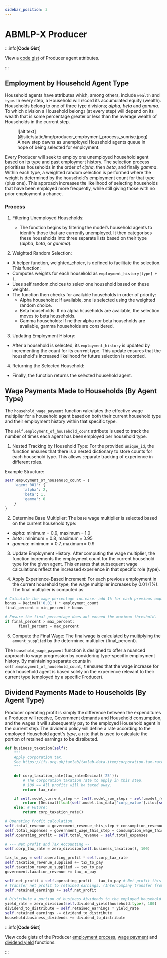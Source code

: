```yaml
---
sidebar_position: 3
---
```


# ABMLP-X Producer

:::info[**Code Gist**]

View a [code gist](https://gist.github.com/danodriscoll/bca576d733c4ce9a611d0982e05e74cf) of Producer agent attributes.

:::

## Employment by Household Agent Type

Household agents have attributes which, among others, include `wealth` and `type`. In every step, a Household will record its accumulated equity (wealth). Households belong to one of three type divisions; *alpha*, *beta* and *gamma*. To which division a Household belongs (at every step) will depend on its wealth that is some percentage greater or less than the average wealth of Households in the current step.

<figure>
    ![alt text](@site/static/img/producer_employment_process_sunrise.jpeg)
    <figcaption>
        A new step dawns as unemployed Household agents queue in hope of being selected for employment.
    </figcaption>
</figure>

Every Producer will seek to employ one unemployed household agent based on its type and past employment history. The selection process prioritises households in the order of *alpha*, then *beta*, and finally *gamma*. Within each type, a weighted random selection is performed where the weight is determined by the household's employment count for that type (plus one). This approach increases the likelihood of selecting households that have been employed more frequently, while still giving those with no prior employment a chance.

### Process

1. Filtering Unemployed Households:
    - The function begins by filtering the model’s household agents to identify those that are currently unemployed. It then categorises these households into three separate lists based on their type (*alpha*, *beta*, or *gamma*).

2. Weighted Random Selection:
- A helper function, weighted_choice, is defined to facilitate the selection. This function:	
- Computes weights for each household as `employment_history[type] + 1`.
- Uses self.random.choices to select one household based on these weights.
- The function then checks for available households in order of priority:
    - Alpha households: If available, one is selected using the weighted random choice.
    - Beta households: If no alpha households are available, the selection moves to beta households.
    - Gamma households: If neither alpha nor beta households are available, gamma households are considered.

3. Updating Employment History:
- After a household is selected, its `employment_history` is updated by incrementing the count for its current type. This update ensures that the household's increased likelihood for future selection is recorded.

4. Returning the Selected Household:
- Finally, the function returns the selected household agent.

## Wage Payments Made to Households (By Agent Type)

The `household_wage_payment` function calculates the effective wage multiplier for a household agent based on both their current household type and their employment history within that specific type.

The `self.employment_of_household_count` attribute is used to track the number of times each agent has been employed per household type.

1. Nested Tracking by Household Type:
For the provided `unique_id`, the function ensures that there is a nested dictionary to store counts for each household type. This allows separate tracking of experience in different roles.

Example Structure:
```Python showLineNumbers
self.employment_of_household_count = {
    'agent_001': {
        'alpha': 2,
        'beta': 1,
        'gamma': 0
    }
}
```

2. Determine Base Multiplier:
The base wage multiplier is selected based on the current household type:
- *alpha*: minimum = 0.9, maximum = 1.0
- *beta* : minimum = 0.8, maximum = 0.95
- *gamma*: minimum = 0.7, maximum = 0.9

3. Update Employment History:
After computing the wage multiplier, the function increments the employment count for the current household type for the given agent. This ensures that subsequent wage calculations reflect the increased experience in that specific role (type).

4. Apply Experience-Based Increment:
For each previous employment in the current household type, the wage multiplier increases by 0.01 (1%). The final multiplier is computed as:
```Python showLineNumbers
# Calculate the wage percentage increase: add 1% for each previous employment.
bonus = Decimal('0.01') * employment_count
final_percent = min_percent + bonus

# Ensure the final percentage does not exceed the maximum threshold.
if final_percent > max_percent:
      final_percent = max_percent
```

5. Compute the Final Wage:
The final wage is calculated by multiplying the `amount_supplied` by the determined multiplier (final_percent).

The `household_wage_payment` function is designed to offer a nuanced approach to wage progression by considering type-specific employment history. By maintaining separate counts in `self.employment_of_household_count`, it ensures that the wage increase for each household agent is based solely on the experience relevant to their current type (employed by a specific Producer).

## Dividend Payments Made to Households (By Agent Type)

Producer operating profit is simply the difference between the expenditures a Producer will receive, Government demands and Household consumption, and the wages it will subsequently pay to the employed Household agent in the current step. The dividend policy will define a rate according to the employed Household agent's *type*, a rate that is used to calculate the portion of retained earnings to be distributed.

```Python showLineNumbers
def business_taxation(self):
    """
    Apply corporation tax.
    See https://ifs.org.uk/taxlab/taxlab-data-item/corporation-tax-rates-over-time
    """

    def corp_taxation_rate(tax_rate=Decimal('25')):
        # The corporation taxation rate to apply in this step.
        # 100 == All profits will be taxed away.
        return tax_rate

    if self.model_current_step <= (self.model_run_steps - self.model_future_steps) - 1:
        return [Decimal(float(self.model.tax_data['corp_value'].iloc[self.model_current_step]))]
    else: # Future:
        return corp_taxation_rate()
```        

```Python showLineNumbers
# Operating Profit calculation.
self.total_revenue = government_revenue_this_step + consumption_revenue_this_step
self.total_expenses = government_wage_this_step + consumption_wage_this_step
self.operating_profit = self.total_revenue - self.total_expenses

# --- Net profit and Tax Accounting --
self.corp_tax_rate = zero_division(self.business_taxation(), 100)

tax_to_pay = self.operating_profit * self.corp_tax_rate
self.taxation_revenue_supplied += tax_to_pay
self.taxation_revenue_supplied -= tax_to_pay
government.taxation_revenue += tax_to_pay

self.net_profit = self.operating_profit - tax_to_pay # Net profit this step.
# Transfer net profit to retained earnings. (Intercompany transfer from current to capital a/c.)
self.retained_earnings += self.net_profit

# Distribute a portion of business dividends to the employed household agent.
yield_rate = zero_division(self.dividend_yield(household.type), 100)        
dividend_to_distribute = self.retained_earnings * yield_rate            # Dividend amount to distribute.
self.retained_earnings -= dividend_to_distribute                        # Subtract distributed payment from retained earnings.
household.business_dividends += dividend_to_distribute                  # Pay dividend to employed household agent.
```

:::info[**Code Gist**]

View code gists of the Producer [employment process](https://gist.github.com/danodriscoll/e66b788f3d89553bf6f9247018587f73), [wage payment](https://gist.github.com/danodriscoll/f4ed80b9fa9fad0c58753de87ee20879) and [dividend yield](https://gist.github.com/danodriscoll/c8d473d21cd822b2597470d6d89b3b88) functions.

:::
